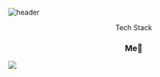 ![header](https://capsule-render.vercel.app/api?type=Slice&height=300&text=DaesungOh)
<p align="center">Tech Stack</p>
<h3 align="center">Me👋</h3>
<p aling="center"><a href="https://blog.naver.com/dheotjd4824"><img src="https://img.shields.io/badge/Blogger-FF5722?style=for-the-badge&logo=blogger&logoColor=white"/></a></p>

